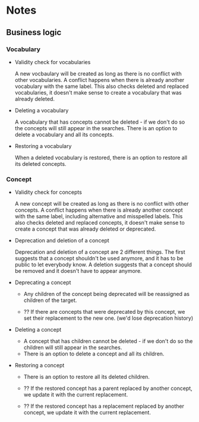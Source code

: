 # Notes

## Business logic

### Vocabulary
- Validity check for vocabularies 

  A new vocbaulary will be created as long as there is no conflict with other vocabularies.
  A conflict happens when there is already another vocabulary with the same label.
  This also checks deleted and replaced vocabularies, it doesn't make sense to create a vocabulary that was already deleted.

- Deleting a vocabulary
  
  A vocabulary that has concepts cannot be deleted - if we don't do so the concepts will still appear in the searches.
  There is an option to delete a vocabulary and all its concepts.
  
- Restoring a vocabulary

  When a deleted vocabulary is restored, there is an option to restore all its deleted concepts.


### Concept  
- Validity check for concepts 

  A new concept will be created as long as there is no conflict with other concepts.
  A conflict happens when there is already another concept with the same label, including alternative and misspelled labels.
  This also checks deleted and replaced concepts, it doesn't make sense to create a concept that was already deleted or deprecated.
  
- Deprecation and deletion of a concept

  Deprecation and deletion of a concept are 2 different things. The first suggests that a concept shouldn't be used anymore, and it has to be public to let everybody know.
  A deletion suggests that a concept should be removed and it doesn't have to appear anymore.
  
- Deprecating a concept
  - Any children of the concept being deprecated will be reassigned as children of the target.
  
  - ?? If there are concepts that were deprecated by this concept, we set their replacement to the new one. (we'd lose deprecation history)
  
- Deleting a concept
  - A concept that has children cannot be deleted - if we don't do so the children will still appear in the searches.
  - There is an option to delete a concept and all its children.
    
- Restoring a concept
   - There is an option to restore all its deleted children.
   
   - ?? If the restored concept has a parent replaced by another concept, we update it with the current replacement.
   - ?? If the restored concept has a replacement replaced by another concept, we update it with the current replacement.
